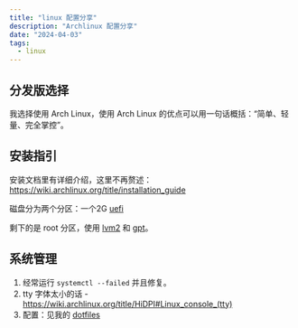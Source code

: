 ```yaml
---
title: "linux 配置分享"
description: "Archlinux 配置分享"
date: "2024-04-03"
tags:
  - linux
---
```


## 分发版选择

我选择使用 Arch Linux，使用 Arch Linux 的优点可以用一句话概括：“简单、轻量、完全掌控”。

## 安装指引

安装文档里有详细介绍，这里不再赘述：<https://wiki.archlinux.org/title/installation_guide>

磁盘分为两个分区：一个2G [uefi](https://wiki.archlinux.org/title/Unified_Extensible_Firmware_Interface)

剩下的是 root 分区，使用 [lvm2](https://wiki.archlinux.org/title/Install_Arch_Linux_on_LVM) 和 [gpt](https://wiki.archlinux.org/title/Partitioning#GUID_Partition_Table)。

## 系统管理

1. 经常运行 `systemctl --failed` 并且修复。
2. tty 字体太小的话 - <https://wiki.archlinux.org/title/HiDPI#Linux_console_(tty)>
3. 配置：见我的 [dotfiles](https://github.com/zooeywm/dotfiles)
